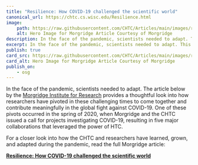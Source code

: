 ```yaml
---
title: "Resilience: How COVID-19 challenged the scientific world"
canonical_url: https://chtc.cs.wisc.edu/Resilience.html
image:
    path: https://raw.githubusercontent.com/CHTC/Articles/main/images/resilience-hero-large.jpeg
    alt: Hero Image for Morgridge Article Courtesy of Morgridge
description: In the face of the pandemic, scientists needed to adapt. This article by the Morgridge Institute for Research provides a thoughtful look into how individuals and organizations, including the CHTC, have pivoted in these challenging times.
excerpt: In the face of the pandemic, scientists needed to adapt. This article by the Morgridge Institute for Research provides a thoughtful look into how individuals and organizations, including the CHTC, have pivoted in these challenging times.
publish: true
card_src: https://raw.githubusercontent.com/CHTC/Articles/main/images/resilience-hero-large.jpeg
card_alt: Hero Image for Morgridge Article Courtesy of Morgridge
publish_on:
    - osg
--- 
```



In the face of the pandemic, scientists needed to adapt. 
The article below by the [Morgridge Institute for Research](https://morgridge.org/) provides a thoughtful look into how researchers have pivoted in these challenging times to come together and contribute meaningfully in the global fight against COVID-19. 
One of these pivots occurred in the spring of 2020, when Morgridge and the CHTC issued a call for projects investigating COVID-19, resulting in five major collaborations that leveraged the power of HTC.

For a closer look into how the CHTC and researchers have learned, grown, and adapted during the pandemic, read the full Morgridge article: 

**[Resilience: How COVID-19 challenged the scientific world](https://morgridge.org/feature/resilience/)**

